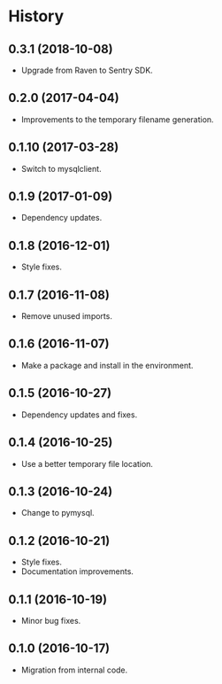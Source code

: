 # History

## 0.3.1 (2018-10-08)

* Upgrade from Raven to Sentry SDK.

## 0.2.0 (2017-04-04)

* Improvements to the temporary filename generation.

## 0.1.10 (2017-03-28)

* Switch to mysqlclient.

## 0.1.9 (2017-01-09)

* Dependency updates.

## 0.1.8 (2016-12-01)

* Style fixes.

## 0.1.7 (2016-11-08)

* Remove unused imports.

## 0.1.6 (2016-11-07)

* Make a package and install in the environment.

## 0.1.5 (2016-10-27)

* Dependency updates and fixes.

## 0.1.4 (2016-10-25)

* Use a better temporary file location.

## 0.1.3 (2016-10-24)

* Change to pymysql.

## 0.1.2 (2016-10-21)

* Style fixes.
* Documentation improvements.

## 0.1.1 (2016-10-19)

* Minor bug fixes.

## 0.1.0 (2016-10-17)

* Migration from internal code.
